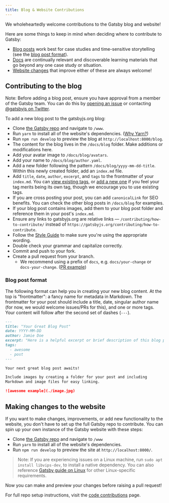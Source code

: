 ```yaml
---
title: Blog & Website Contributions
---
```


We wholeheartedly welcome contributions to the Gatsby blog and website!

Here are some things to keep in mind when deciding where to contribute to Gatsby:

- [Blog posts](#contributing-to-the-blog) work best for case studies and time-sensitive storytelling (see the [blog post format](#blog-post-format)).
- [Docs](/contributing/docs-contributions/) are continually relevant and discoverable learning materials that go beyond any one case study or situation.
- [Website changes](#making-changes-to-the-website) that improve either of these are always welcome!

## Contributing to the blog

Note: Before adding a blog post, ensure you have approval from a member of the Gatsby team. You can do this by [opening an issue](https://github.com/gatsbyjs/gatsby/issues/new/choose) or contacting [@gatsbyjs on Twitter](https://twitter.com/gatsbyjs).

To add a new blog post to the gatsbyjs.org blog:

- Clone [the Gatsby repo](https://github.com/gatsbyjs/gatsby/) and navigate to `/www`.
- Run `yarn` to install all of the website's dependencies. ([Why Yarn?](/contributing/setting-up-your-local-dev-environment#using-yarn))
- Run `npm run develop` to preview the blog at `http://localhost:8000/blog`.
- The content for the blog lives in the `/docs/blog` folder. Make additions or modifications here.
- Add your avatar image to `/docs/blog/avatars`.
- Add your name to `/docs/blog/author.yaml`.
- Add a new folder following the pattern `/docs/blog/yyyy-mm-dd-title`. Within this newly created folder, add an `index.md` file.
- Add `title`, `date`, `author`, `excerpt`, and `tags` to the frontmatter of your `index.md`. You can [view existing tags](/blog/tags/), or [add a new one](https://github.com/gatsbyjs/gatsby/blob/master/www/src/data/tags-docs.js) if you feel your tag merits being its own tag, though we encourage you to use existing tags.
- If you are cross posting your post, you can add `canonicalLink` for SEO benefits. You can check the other blog posts in `/docs/blog` for examples.
- If your blog post contains images, add them to your blog post folder and reference them in your post's `index.md`.
- Ensure any links to gatsbyjs.org are relative links ― `/contributing/how-to-contribute/` instead of `https://gatsbyjs.org/contributing/how-to-contribute`.
- Follow the [Style Guide](/contributing/gatsby-style-guide/#word-choice) to make sure you're using the appropriate wording.
- Double check your grammar and capitalize correctly.
- Commit and push to your fork.
- Create a pull request from your branch.
    - We recommend using a prefix of `docs`, e.g. `docs/your-change` or `docs-your-change`. ([PR example](https://github.com/gatsbyjs/gatsby/commit/9c21394add7906974dcfd22ad5dc1351a99d7ceb#diff-bf544fce773d8a5381f64c37d48d9f12))

### Blog post format

The following format can help you in creating your new blog content. At the top is "frontmatter": a fancy name for metadata in Markdown. The frontmatter for your post should include a title, date, singular author name (for now, we would welcome issues/PRs for this), and one or more tags. Your content will follow after the second set of dashes (`---`).

```md
---
title: "Your Great Blog Post"
date: YYYY-MM-DD
author: Jamie Doe
excerpt: "Here is a helpful excerpt or brief description of this blog post."
tags:
  - awesome
  - post
---

Your next great blog post awaits!

Include images by creating a folder for your post and including
Markdown and image files for easy linking.

![awesome example](./image.jpg)
```

## Making changes to the website

If you want to make changes, improvements, or add new functionality to the website, you don't have to set up the full Gatsby repo to contribute. You can spin up your own instance of the Gatsby website with these steps:

- Clone [the Gatsby repo](https://github.com/gatsbyjs/gatsby/) and navigate to `/www`
- Run `yarn` to install all of the website's dependencies.
- Run `npm run develop` to preview the site at `http://localhost:8000/`.

> Note: If you are experiencing issues on a Linux machine, run `sudo apt install libvips-dev`, to install a native dependency. You can also reference [Gatsby guide on Linux](/docs/gatsby-on-linux/) for other Linux-specific requirements.

Now you can make and preview your changes before raising a pull request!

For full repo setup instructions, visit the [code contributions](/contributing/code-contributions/) page.
